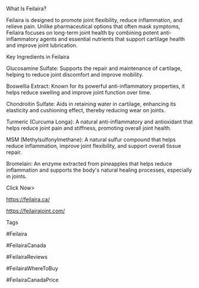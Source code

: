What Is Feilaira?

Feilaira is designed to promote joint flexibility, reduce inflammation, and relieve pain. Unlike pharmaceutical options that often mask symptoms, Feilaira focuses on long-term joint health by combining potent anti-inflammatory agents and essential nutrients that support cartilage health and improve joint lubrication. 

Key Ingredients in Feilaira

Glucosamine Sulfate: Supports the repair and maintenance of cartilage, helping to reduce joint discomfort and improve mobility. 

Boswellia Extract: Known for its powerful anti-inflammatory properties, it helps reduce swelling and improve joint function over time. 

Chondroitin Sulfate: Aids in retaining water in cartilage, enhancing its elasticity and cushioning effect, thereby reducing wear on joints.

Turmeric (Curcuma Longa): A natural anti-inflammatory and antioxidant that helps reduce joint pain and stiffness, promoting overall joint health. 

MSM (Methylsulfonylmethane): A natural sulfur compound that helps reduce inflammation, improve joint flexibility, and support overall tissue repair. 

Bromelain: An enzyme extracted from pineapples that helps reduce inflammation and supports the body's natural healing processes, especially in joints. 

Click Now>

https://feilaira.ca/

https://feilairajoint.com/

Tags

#Feilaira

#FeilairaCanada

#FeilairaReviews

#FeilairaWhereToBuy

#FeilairaCanadaPrice

